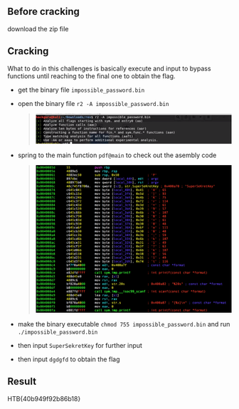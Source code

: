 ## Before cracking

download the zip file

## Cracking

What to do in this challenges is basically execute and input to bypass functions until reaching to the final one to obtain the flag.

-   get the binary file `impossible_password.bin`
-   open the binary file `r2 -A impossible_password.bin`
    > ![](./1.png)
-   spring to the main function `pdf@main` to check out the asembly code
    > ![](./2.png)
-   make the binary executable `chmod 755 impossible_password.bin` and run `./impossible_password.bin`

-   then input `SuperSekretKey` for further input

-   then input `dgdgfd` to obtain the flag

## Result

HTB{40b949f92b86b18}

